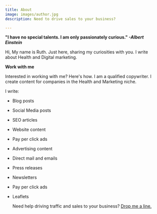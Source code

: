 ```yaml
---
title: About
image: images/author.jpg
description: Need to drive sales to your business?

---
```

**"I have no special talents. I am only passionately curious." _-Albert Einstein_**

Hi, My name is Ruth. Just here, sharing my curiosities with you. I write about Health and Digital marketing.

**Work with me**

Interested in working with me? Here's how. I am a qualified copywriter. I create content for companies in the Health and Marketing niche.

I write:

* Blog posts
* Social Media posts
* SEO articles
* Website content
* Pay per click ads
* Advertising content
* Direct mail and emails
* Press releases
* Newsletters
* Pay per click ads
* Leaflets

  Need help driving traffic and sales to your business? [Drop me a line.](https://www.ruthchernous.com/contact/ "contact me")